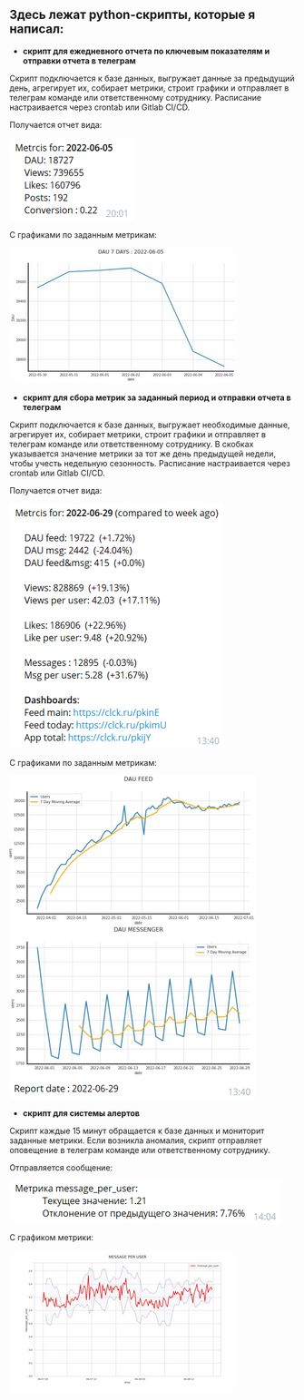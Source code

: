 ## Здесь лежат python-скрипты, которые я написал:

- **скрипт для ежедневного отчета по ключевым показателям и отправки отчета в телеграм**

Скрипт подключается к базе данных, выгружает данные за предыдущий день, агрегирует их, собирает метрики, строит графики и отправляет в телеграм команде или ответственному сотруднику. Расписание настраивается через crontab или Gitlab CI/CD.

Получается отчет вида:

![](media/report4.png)

С графиками по заданным метрикам:

![](./media/report3.png)

- **скрипт для сбора метрик за заданный период и отправки отчета в телеграм**

Скрипт подключается к базе данных, выгружает необходимые данные, агрегирует их, собирает метрики, строит графики и отправляет в телеграм команде или ответственному сотруднику. В скобках указывается значение метрики за тот же день предыдущей недели, чтобы учесть недельную сезонность. Расписание настраивается через crontab или Gitlab CI/CD.

Получается отчет вида:

![](media/report1.png)

С графиками по заданным метрикам:

![](media/report2.png)

- **скрипт для системы алертов**

Скрипт каждые 15 минут обращается к базе данных и мониторит заданные метрики. Если возникла аномалия, скрипт отправляет оповещение в телеграм команде или ответственному сотруднику.

Отправляется сообщение:

![](media/alert2.png)

С графиком метрики:

![](media/alert3.png)
